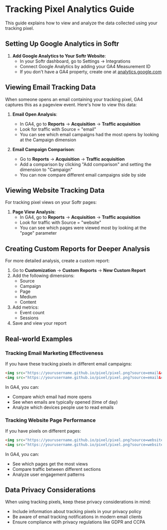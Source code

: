 # Tracking Pixel Analytics Guide

This guide explains how to view and analyze the data collected using your tracking pixel.

## Setting Up Google Analytics in Softr

1. **Add Google Analytics to Your Softr Website**:
   - In your Softr dashboard, go to Settings → Integrations
   - Connect Google Analytics by adding your GA4 Measurement ID
   - If you don't have a GA4 property, create one at [analytics.google.com](https://analytics.google.com)

## Viewing Email Tracking Data

When someone opens an email containing your tracking pixel, GA4 captures this as a pageview event. Here's how to view this data:

1. **Email Open Analysis**:
   - In GA4, go to **Reports** → **Acquisition** → **Traffic acquisition**
   - Look for traffic with Source = "email"
   - You can see which email campaigns had the most opens by looking at the Campaign dimension

2. **Email Campaign Comparison**:
   - Go to **Reports** → **Acquisition** → **Traffic acquisition**
   - Add a comparison by clicking "Add comparison" and setting the dimension to "Campaign"
   - You can now compare different email campaigns side by side

## Viewing Website Tracking Data

For tracking pixel views on your Softr pages:

1. **Page View Analysis**:
   - In GA4, go to **Reports** → **Acquisition** → **Traffic acquisition**
   - Look for traffic with Source = "website"
   - You can see which pages were viewed most by looking at the "page" parameter

## Creating Custom Reports for Deeper Analysis

For more detailed analysis, create a custom report:

1. Go to **Customization** → **Custom Reports** → **New Custom Report**
2. Add the following dimensions:
   - Source
   - Campaign
   - Page
   - Medium
   - Content
3. Add metrics:
   - Event count
   - Sessions
4. Save and view your report

## Real-world Examples

### Tracking Email Marketing Effectiveness

If you have these tracking pixels in different email campaigns:
```html
<img src="https://yourusername.github.io/pixel/pixel.png?source=email&campaign=welcome" alt="">
<img src="https://yourusername.github.io/pixel/pixel.png?source=email&campaign=product_update" alt="">
```

In GA4, you can:
- Compare which email had more opens
- See when emails are typically opened (time of day)
- Analyze which devices people use to read emails

### Tracking Website Page Performance

If you have pixels on different pages:
```html
<img src="https://yourusername.github.io/pixel/pixel.png?source=website&page=homepage" alt="">
<img src="https://yourusername.github.io/pixel/pixel.png?source=website&page=pricing" alt="">
```

In GA4, you can:
- See which pages get the most views
- Compare traffic between different sections
- Analyze user engagement patterns

## Data Privacy Considerations

When using tracking pixels, keep these privacy considerations in mind:

- Include information about tracking pixels in your privacy policy
- Be aware of email tracking notifications in modern email clients
- Ensure compliance with privacy regulations like GDPR and CCPA 